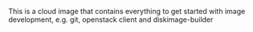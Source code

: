 This is a cloud image that contains everything to get started with image development, e.g. git, openstack client and diskimage-builder
